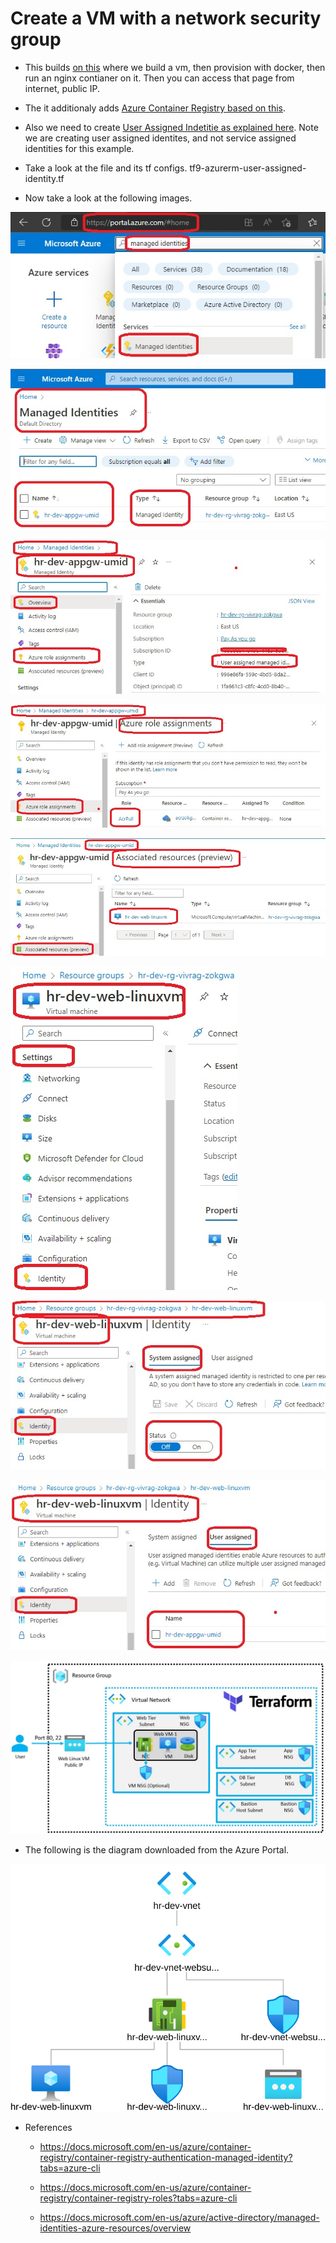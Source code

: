 # Create a VM with a network security group

- This builds [on this](https://github.com/AvtsVivek/Az204WthTerraform/tree/main/src/tf-files/601010-linux-docker-nginx) where we build a vm, then provision with docker, then run an nginx contianer on it. Then you can access that page from internet, public IP. 

- The it additionaly adds [Azure Container Registry based on this](https://github.com/AvtsVivek/Az204WthTerraform/tree/main/src/tf-files/810010-azure-container-registry).

- Also we need to create [User Assigned Indetitie as explained here](https://docs.microsoft.com/en-us/azure/container-registry/container-registry-authentication-managed-identity?tabs=azure-cli). Note we are creating user assigned identites, and not service assigned identities for this example.

- Take a look at the file and its tf configs. tf9-azurerm-user-assigned-identity.tf

- Now take a look at the following images.

![Managed Identity](./images/10MI20.jpg)

![Managed Identity](./images/10MI21.jpg)

![Managed Identity](./images/10MI22.jpg)

![Managed Identity](./images/10MI23.jpg)

![Managed Identity](./images/10MI24.jpg)

![Managed Identity](./images/10MI25.jpg)

![Managed Identity](./images/10MI26.jpg)

![Managed Identity](./images/10MI27.jpg)

![The layout](./images/Layout.jpg)

- The following is the diagram downloaded from the Azure Portal.

![The Diagram](./images/topology.svg)

- References
  - https://docs.microsoft.com/en-us/azure/container-registry/container-registry-authentication-managed-identity?tabs=azure-cli
  
  - https://docs.microsoft.com/en-us/azure/container-registry/container-registry-roles?tabs=azure-cli

  - https://docs.microsoft.com/en-us/azure/active-directory/managed-identities-azure-resources/overview

